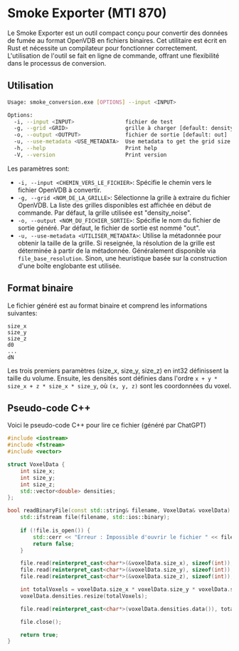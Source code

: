 # Smoke Exporter (MTI 870)

Le Smoke Exporter est un outil compact conçu pour convertir des données de fumée au format OpenVDB en fichiers binaires. Cet utilitaire est écrit en Rust et nécessite un compilateur pour fonctionner correctement. L'utilisation de l'outil se fait en ligne de commande, offrant une flexibilité dans le processus de conversion.

## Utilisation
```bash
Usage: smoke_conversion.exe [OPTIONS] --input <INPUT>

Options:
  -i, --input <INPUT>                fichier de test
  -g, --grid <GRID>                  grille à charger [default: density_noise]
  -o, --output <OUTPUT>              fichier de sortie [default: out]
  -u, --use-metadata <USE_METADATA>  Use metadata to get the grid size
  -h, --help                         Print help
  -V, --version                      Print version
```

Les paramètres sont:
- `-i, --input <CHEMIN_VERS_LE_FICHIER>`: Spécifie le chemin vers le fichier OpenVDB à convertir.
- `-g, --grid <NOM_DE_LA_GRILLE>`: Sélectionne la grille à extraire du fichier OpenVDB. La liste des grilles disponibles est affichée en début de commande. Par défaut, la grille utilisée est "density_noise".
- `-o, --output <NOM_DU_FICHIER_SORTIE>`: Spécifie le nom du fichier de sortie généré. Par défaut, le fichier de sortie est nommé "out".
- `-u, --use-metadata <UTILISER_METADATA>`: Utilise la métadonnée pour obtenir la taille de la grille. Si reseignée, la résolution de la grille est déterminée à partir de la métadonnée. Généralement disponible via `file_base_resolution`. Sinon, une heuristique basée sur la construction d'une boîte englobante est utilisée.

## Format binaire
Le fichier généré est au format binaire et comprend les informations suivantes:
```
size_x
size_y
size_z
d0
...
dN
```
Les trois premiers paramètres (size_x, size_y, size_z) en int32 définissent la taille du volume. Ensuite, les densités sont définies dans l'ordre `x + y * size_x + z * size_x * size_y`, où `(x, y, z)` sont les coordonnées du voxel.


## Pseudo-code C++
Voici le pseudo-code C++ pour lire ce fichier (généré par ChatGPT)
```cpp
#include <iostream>
#include <fstream>
#include <vector>

struct VoxelData {
    int size_x;
    int size_y;
    int size_z;
    std::vector<double> densities;
};

bool readBinaryFile(const std::string& filename, VoxelData& voxelData) {
    std::ifstream file(filename, std::ios::binary);
    
    if (!file.is_open()) {
        std::cerr << "Erreur : Impossible d'ouvrir le fichier " << filename << std::endl;
        return false;
    }

    file.read(reinterpret_cast<char*>(&voxelData.size_x), sizeof(int));
    file.read(reinterpret_cast<char*>(&voxelData.size_y), sizeof(int));
    file.read(reinterpret_cast<char*>(&voxelData.size_z), sizeof(int));

    int totalVoxels = voxelData.size_x * voxelData.size_y * voxelData.size_z;
    voxelData.densities.resize(totalVoxels);

    file.read(reinterpret_cast<char*>(voxelData.densities.data()), totalVoxels * sizeof(double));

    file.close();

    return true;
}
```
